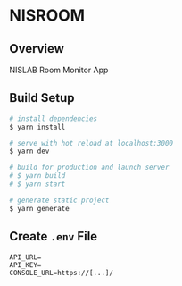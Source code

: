 # NISROOM

## Overview

NISLAB Room Monitor App

## Build Setup

```bash
# install dependencies
$ yarn install

# serve with hot reload at localhost:3000
$ yarn dev

# build for production and launch server
# $ yarn build
# $ yarn start

# generate static project
$ yarn generate
```

## Create `.env` File

```.env
API_URL=
API_KEY=
CONSOLE_URL=https://[...]/
```
